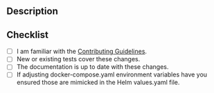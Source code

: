 ## Description
<!-- Provide a standalone description of changes in this PR. -->
<!-- Reference any issues closed by this PR with "closes #1234". -->
<!-- Note: The pull request title will be included in the CHANGELOG. -->

## Checklist
- [ ] I am familiar with the [Contributing Guidelines](https://github.com/NVIDIA/nv-ingest/blob/main/CONTRIBUTING.md).
- [ ] New or existing tests cover these changes.
- [ ] The documentation is up to date with these changes.
- [ ] If adjusting docker-compose.yaml environment variables have you ensured those are mimicked in the Helm values.yaml file.
